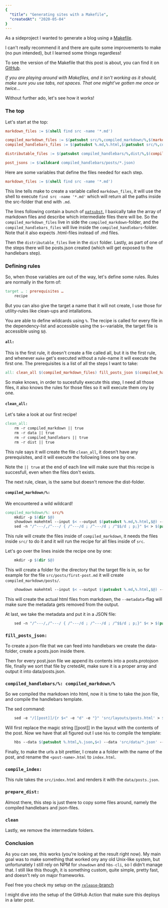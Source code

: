 ```yaml
---
{
  "title": "Generating sites with a Makefile",
  "createdAt": "2020-05-04"
}
---
```


As a sideproject I wanted to generate a blog using a [Makefile](https://www.gnu.org/software/make/manual/make.html).

I can't really recommend it and there are quite some improvements to make (no pun intended), but I learned some things regardless!

To see the version of the Makefile that this post is about, you can find it on [GitHub](https://github.com/risc12/risc12.github.io/blob/d393078d210c71d30934ea9bf30b6bf3f047ade5/Makefile).

_If you are playing around with Makefiles, and it isn't working as it should, make sure you use tabs, not spaces. That one might've gotten me once or twice..._

Without further ado, let's see how it works!

### The top
Let's start at the top:
```makefile
markdown_files := $(shell find src -name '*.md')

compiled_markdown_files := $(patsubst src/%,compiled_markdown/%,$(markdown_files))
compiled_handlebars_files := $(patsubst %.md,%.html,$(patsubst src/%,compiled_handlebars/%,$(markdown_files)))

distributable_files := $(patsubst compiled_handlebars/%,dist/%,$(compiled_handlebar_files))

post_jsons := $(wildcard compiled_handlebars/posts/*.json)
```

Here are some variables that define the files needed for each step.
```makefile
markdown_files := $(shell find src -name '*.md')
```

This line tells make to create a variable called `markdown_files`, it will use the shell to execute `find src -name '*.md'` which will return all the paths inside the src-folder that end with `.md`.

The lines following contain a bunch of [`patsubst`](https://www.gnu.org/software/make/manual/make.html#Text-Functions), I basically take the array of markdown files and describe which intermediate files there will be. So the `compiled_markdown_files` live in side the `compiled_markdown`-folder, and the `compiled_handlebars_files` will live inside the `compiled_handlebars`-folder. Note that it also expects .html-files instead of .md files.

Then the `distributable_files` live in the `dist` folder. Lastly, as part of one of the steps there will be posts.json created (which will get exposed to the handlebars step).

### Defining rules
So, when those variables are out of the way, let's define some rules. Rules are normally in the form of:
```makefile
target … : prerequisites …
    recipe
```

But you can also give the target a name that it will not create, I use those for utility-rules like clean-ups and intallations.

You are able to define wildcards using `%`. The recipe is called for every file in the dependency-list and accessible using the `$<`-variable, the target file is accessible using `$@`.

#### `all:`
This is the first rule, it doesn't create a file called all, but it is the first rule, and whenever `make` get's executed without a rule-name it will execute the first one. The prerequisites is a list of all the steps I want to take:
```makefile
all: clean_all $(compiled_markdown_files) fill_posts_json $(compiled_handlebars_files) compile_index move_styles prepare_dist clean
```

So make knows, in order to sucesfully execute this step, I need all those files, it also knows the rules for those files so it will execute them ony by one.

#### `clean_all:`
Let's take a look at our first recipe!
```makefile
clean_all:
	rm -r compiled_markdown || true
	rm -r data || true
	rm -r compiled_handlebars || true
	rm -r dist || true
```

This rule says it will create the file `clean_all`, it doesn't have any prerequisites, and it will execute the following lines one by one.

Note the `|| true` at the end of each line will make sure that this recipe is succesfull, even when the files don't exists.

The next rule, clean, is the same but doesn't remove the dist-folder.

#### `compiled_markdown/%:`
We encountered a wild wildcard!
```makefile
compiled_markdown/%: src/%
	mkdir -p $(dir $@)
	showdown makehtml --input $< --output $(patsubst %.md,%.html,$@) --metadata
	sed -n "/^---/,/^---/ { /^---/d ; /^---/d ; /^$$/d ; p;}" $< > $(patsubst %.md,%.json,$@)
```

This rule will create the files inside of `compiled_markdown`, it needs the files inside `src/` to do it and it will run the recipe for all files inside of `src`.


Let's go over the lines inside the recipe one by one:
```makefile
	mkdir -p $(dir $@)
```

This will create a folder for the directory that the target file is in, so for example for the file `src/posts/first-post.md` it will create `compiled_markdown/posts/`.
```makefile
	showdown makehtml --input $< --output $(patsubst %.md,%.html,$@) --metadata
```

This will create the actual html files from markdown, the `--metadata`-flag will make sure the metadata gets removed from the output.

At last, we take the metadata and put it in a JSON file:
```makefile
	sed -n "/^---/,/^---/ { /^---/d ; /^---/d ; /^$$/d ; p;}" $< > $(patsubst %.md,%.json,$@)
```

### `fill_posts_json:`
To create a json-file that we can feed into handlebars we create the data-folder, create a posts.json inside there.

Then for every post.json file we append its contents into a posts.protojson file, finally we sort that file by cretedAt, make sure it is a proper array and output it into data/posts.json.

### `compiled_handlebars/%: compiled_markdown/%`
So we compiled the markdown into html, now it is time to take the json file, and compile the handlebars template.

The sed command:
```makefile
	sed -e "/[[post]]/{r $<" -e "d" -e "}" 'src/layouts/posts.html' > $@
```

Will first replace the magic string [[post]] in the layout with the contents of the post. Now we have that all figured out I use `hbs` to compile the template:

```makefile
	hbs --data $(patsubst %.html,%.json,$<) --data 'src/data/*.json' --data 'data/posts.json' $@ --output $(dir $@)
```
Finally, to make the urls a bit prettier, I create a a folder with the name of the post, and rename the `<post-name>.html` to `index.html`.

### `compile_index:` 
This rule takes the `src/index.html` and renders it with the `data/posts.json`.

### `prepare_dist:`
Almost there, this step is just there to copy some files around, namely the compiled handlebars and json-files.

### `clean`
Lastly, we remove the intermediate folders.

### Conclusion
As you can see, this works (you're looking at the result right now). My main goal was to make something that worked ony any old Unix-like system, but unfortunately I still rely on NPM for `showdown` and `hbs-cli`, so I didn't manage that. I still like this though, it is something custom, quite simple, pretty fast, and doesn't rely on major frameworks.

Feel free you check my setup on the [`release`-branch](https://github.com/risc12/risc12.github.io/tree/release)

I might dive into the setup of the GitHub Action that make sure this deploys in a later post.
